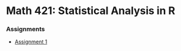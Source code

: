 # Math 421: Statistical Analysis in R

### Assignments

- [Assignment 1](Example--Assignment-1.html)

